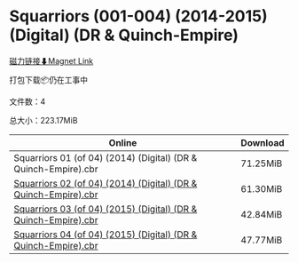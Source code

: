 # Squarriors (001-004) (2014-2015) (Digital) (DR & Quinch-Empire)

[磁力链接⬇Magnet Link](magnet:?xt=urn:btih:97e07efc4a7772a52cacded05b0f9db004319c1d&dn=Squarriors%20%28001-004%29%20%282014-2015%29%20%28Digital%29%20%28DR%20%26%20Quinch-Empire%29)

打包下载📦仍在工事中

文件数：4

总大小：223.17MiB

Online | Download
--- | ---
Squarriors 01 (of 04) (2014) (Digital) (DR & Quinch-Empire).cbr | 71.25MiB
[Squarriors 02 (of 04) (2014) (Digital) (DR & Quinch-Empire).cbr](https://github.com/alicewish/markdown/blob/master/comic/Squarriors-02-of-04-2014-Digital-DR-Quinch-Empire-cbr.md) | 61.30MiB
[Squarriors 03 (of 04) (2015) (Digital) (DR & Quinch-Empire).cbr](https://github.com/alicewish/markdown/blob/master/comic/Squarriors-03-of-04-2015-Digital-DR-Quinch-Empire-cbr.md) | 42.84MiB
[Squarriors 04 (of 04) (2015) (Digital) (DR & Quinch-Empire).cbr](https://github.com/alicewish/markdown/blob/master/comic/Squarriors-04-of-04-2015-Digital-DR-Quinch-Empire-cbr.md) | 47.77MiB